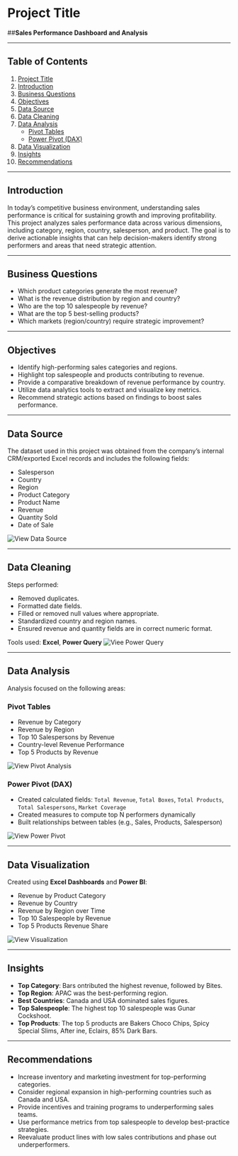 
# Project Title
##**Sales Performance Dashboard and Analysis**

---
## Table of Contents

1. [Project Title](#-project-title)  
2. [Introduction](#-introduction)  
3. [Business Questions](#-business-questions)  
4. [Objectives](#-objectives)  
5. [Data Source](#️-data-source)  
6. [Data Cleaning](#-data-cleaning)  
7. [Data Analysis](#-data-analysis)  
   - [Pivot Tables](#-pivot-tables)  
   - [Power Pivot (DAX)](#-power-pivot-dax)  
8. [Data Visualization](#-data-visualization)  
9. [Insights](#-insights)  
10. [Recommendations](#-recommendations)  

---
## Introduction

In today’s competitive business environment, understanding sales performance is critical for sustaining growth and improving profitability. This project analyzes sales performance data across various dimensions, including category, region, country, salesperson, and product. The goal is to derive actionable insights that can help decision-makers identify strong performers and areas that need strategic attention.

---

## Business Questions

- Which product categories generate the most revenue?
- What is the revenue distribution by region and country?
- Who are the top 10 salespeople by revenue?
- What are the top 5 best-selling products?
- Which markets (region/country) require strategic improvement?

---

## Objectives

- Identify high-performing sales categories and regions.
- Highlight top salespeople and products contributing to revenue.
- Provide a comparative breakdown of revenue performance by country.
- Utilize data analytics tools to extract and visualize key metrics.
- Recommend strategic actions based on findings to boost sales performance.

---

## Data Source

The dataset used in this project was obtained from the company’s internal CRM/exported Excel records and includes the following fields:

- Salesperson
- Country
- Region
- Product Category
- Product Name
- Revenue
- Quantity Sold
- Date of Sale

![View Data Source](https://github.com/QueenYewande/Analytics-Portfolio/blob/main/Power%20BI%20Projects/Sales%20Performance/raw%20file.png)

---

## Data Cleaning

Steps performed:

- Removed duplicates.
- Formatted date fields.
- Filled or removed null values where appropriate.
- Standardized country and region names.
- Ensured revenue and quantity fields are in correct numeric format.

Tools used: **Excel**, **Power Query**
![Viee Power Query](https://github.com/QueenYewande/Analytics-Portfolio/blob/main/Power%20BI%20Projects/Sales%20Performance/power%20query.png)

---

## Data Analysis

Analysis focused on the following areas:

### Pivot Tables

- Revenue by Category
- Revenue by Region
- Top 10 Salespersons by Revenue
- Country-level Revenue Performance
- Top 5 Products by Revenue

![View Pivot Analysis](
https://github.com/QueenYewande/Analytics-Portfolio/blob/main/Power%20BI%20Projects/Sales%20Performance/pivot.png)

### Power Pivot (DAX)

- Created calculated fields: `Total Revenue`, `Total Boxes`, `Total Products`, `Total Salespersons`, `Market Coverage`
- Created measures to compute top N performers dynamically
- Built relationships between tables (e.g., Sales, Products, Salesperson)


![View Power Pivot](https://github.com/QueenYewande/Analytics-Portfolio/blob/main/Power%20BI%20Projects/Sales%20Performance/power%20pivot.png)

---

## Data Visualization

Created using **Excel Dashboards** and **Power BI**:

- Revenue by Product Category
- Revenue by Country
- Revenue by Region over Time
- Top 10 Salespeople by Revenue
- Top 5 Products Revenue Share

![View Visualization](https://github.com/QueenYewande/Analytics-Portfolio/blob/main/Power%20BI%20Projects/Sales%20Performance/dashboard.png)

---

## Insights

- **Top Category**: Bars ontributed the highest revenue, followed by Bites.
- **Top Region**: APAC was the best-performing region.
- **Best Countries**: Canada and USA dominated sales figures.
- **Top Salespeople**: The highest top 10 salespeople was Gunar Cockshoot.
- **Top Products**: The top 5 products are Bakers Choco Chips, Spicy Special Slims, After ine, Eclairs, 85% Dark Bars.
---

## Recommendations

- Increase inventory and marketing investment for top-performing categories.
- Consider regional expansion in high-performing countries such as Canada and USA.
- Provide incentives and training programs to underperforming sales teams.
- Use performance metrics from top salespeople to develop best-practice strategies.
- Reevaluate product lines with low sales contributions and phase out underperformers.
